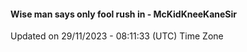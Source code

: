 #### Wise man says only fool rush in - McKidKneeKaneSir
Updated on 29/11/2023 - 08:11:33 (UTC) Time Zone

